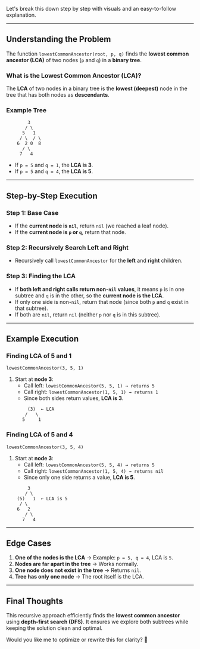 Let's break this down step by step with visuals and an easy-to-follow explanation.

---

## **Understanding the Problem**
The function `lowestCommonAncestor(root, p, q)` finds the **lowest common ancestor (LCA)** of two nodes (`p` and `q`) in a **binary tree**.

### **What is the Lowest Common Ancestor (LCA)?**
The **LCA** of two nodes in a binary tree is the **lowest (deepest)** node in the tree that has both nodes as **descendants**.

### **Example Tree**
```
        3
       / \
      5   1
     / \  / \
    6  2 0  8
      / \
     7   4
```
- If `p = 5` and `q = 1`, the **LCA is 3**.
- If `p = 5` and `q = 4`, the **LCA is 5**.

---

## **Step-by-Step Execution**
### **Step 1: Base Case**
- If the **current node is `nil`**, return `nil` (we reached a leaf node).
- If the **current node is `p` or `q`**, return that node.

### **Step 2: Recursively Search Left and Right**
- Recursively call `lowestCommonAncestor` for the **left** and **right** children.

### **Step 3: Finding the LCA**
- If **both left and right calls return non-`nil` values**, it means `p` is in one subtree and `q` is in the other, so the **current node is the LCA**.
- If only one side is non-`nil`, return that node (since both `p` and `q` exist in that subtree).
- If both are `nil`, return `nil` (neither `p` nor `q` is in this subtree).

---

## **Example Execution**
### **Finding LCA of 5 and 1**
```
lowestCommonAncestor(3, 5, 1)
```
1. Start at **node 3**:
   - Call left: `lowestCommonAncestor(5, 5, 1) → returns 5`
   - Call right: `lowestCommonAncestor(1, 5, 1) → returns 1`
   - Since both sides return values, **LCA is 3**.

```
        (3)  ← LCA
       /   \
      5     1
```

### **Finding LCA of 5 and 4**
```
lowestCommonAncestor(3, 5, 4)
```
1. Start at **node 3**:
   - Call left: `lowestCommonAncestor(5, 5, 4) → returns 5`
   - Call right: `lowestCommonAncestor(1, 5, 4) → returns nil`
   - Since only one side returns a value, **LCA is 5**.

```
        3
       / \
    (5)   1  ← LCA is 5
     / \
    6   2
       / \
      7   4
```

---

## **Edge Cases**
1. **One of the nodes is the LCA** → Example: `p = 5, q = 4`, LCA is `5`.
2. **Nodes are far apart in the tree** → Works normally.
3. **One node does not exist in the tree** → Returns `nil`.
4. **Tree has only one node** → The root itself is the LCA.

---

## **Final Thoughts**
This recursive approach efficiently finds the **lowest common ancestor** using **depth-first search (DFS)**. It ensures we explore both subtrees while keeping the solution clean and optimal.

Would you like me to optimize or rewrite this for clarity? 🚀